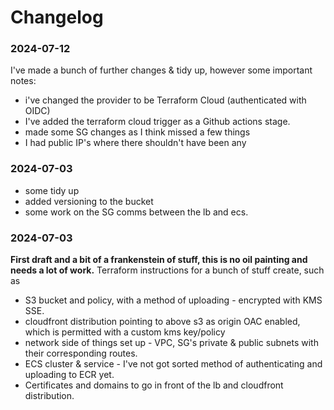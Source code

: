 # Changelog

### 2024-07-12
I've made a bunch of further changes & tidy up, however some important notes:
- i've changed the provider to be Terraform Cloud (authenticated with OIDC)
- I've added the terraform cloud trigger as a Github actions stage.
- made some SG changes as I think missed a few things
- I had public IP's where there shouldn't have been any

### 2024-07-03
- some tidy up
- added versioning to the bucket
- some work on the SG comms between the lb and ecs.

### 2024-07-03
**First draft and a bit of a frankenstein of stuff, this is no oil painting and needs a lot of work.**
Terraform instructions for a bunch of stuff create, such as
- S3 bucket and policy, with a method of uploading - encrypted with KMS SSE.
- cloudfront distribution pointing to above s3 as origin OAC enabled, which is permitted with a custom kms key/policy
- network side of things set up - VPC, SG's private & public subnets with their corresponding routes.
- ECS cluster & service - I've not got sorted method of authenticating and uploading to ECR yet.
- Certificates and domains to go in front of the lb and cloudfront distribution.

